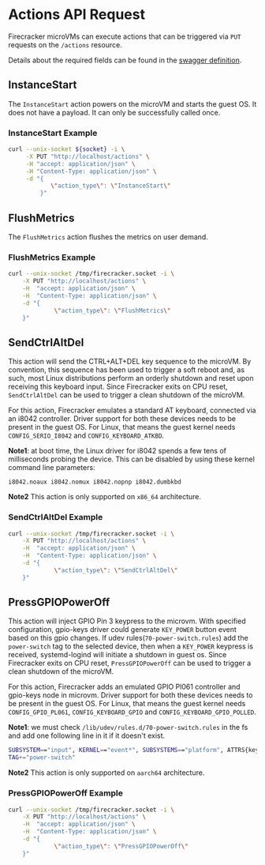 # Actions API Request

Firecracker microVMs can execute actions that can be triggered via `PUT`
requests on the `/actions` resource.

Details about the required fields can be found in the
[swagger definition](../../src/api_server/swagger/firecracker.yaml).

## InstanceStart

The `InstanceStart` action powers on the microVM and starts the guest OS. It
does not have a payload. It can only be successfully called once.

### InstanceStart Example

```bash
curl --unix-socket ${socket} -i \
     -X PUT "http://localhost/actions" \
     -H "accept: application/json" \
     -H "Content-Type: application/json" \
     -d "{
            \"action_type\": \"InstanceStart\"
         }"
```

## FlushMetrics

The `FlushMetrics` action flushes the metrics on user demand.

### FlushMetrics Example

```bash
curl --unix-socket /tmp/firecracker.socket -i \
    -X PUT "http://localhost/actions" \
    -H  "accept: application/json" \
    -H  "Content-Type: application/json" \
    -d "{
             \"action_type\": \"FlushMetrics\"
    }"
```

## SendCtrlAltDel

This action will send the CTRL+ALT+DEL key sequence to the microVM. By
convention, this sequence has been used to trigger a soft reboot and, as such,
most Linux distributions perform an orderly shutdown and reset upon receiving
this keyboard input. Since Firecracker exits on CPU reset, `SendCtrlAltDel`
can be used to trigger a clean shutdown of the microVM.

For this action, Firecracker emulates a standard AT keyboard, connected via an
i8042 controller. Driver support for both these devices needs to be present in
the guest OS. For Linux, that means the guest kernel needs
`CONFIG_SERIO_I8042` and `CONFIG_KEYBOARD_ATKBD`.

**Note1**: at boot time, the Linux driver for i8042 spends
a few tens of milliseconds probing the device. This can be disabled by using
these kernel command line parameters:

```i8042.noaux i8042.nomux i8042.nopnp i8042.dumbkbd```

**Note2** This action is only supported on `x86_64` architecture.

### SendCtrlAltDel Example

```bash
curl --unix-socket /tmp/firecracker.socket -i \
    -X PUT "http://localhost/actions" \
    -H  "accept: application/json" \
    -H  "Content-Type: application/json" \
    -d "{
             \"action_type\": \"SendCtrlAltDel\"
    }"
```

## PressGPIOPowerOff

This action will inject GPIO Pin 3 keypress to the microvm. With specified configuration,
gpio-keys driver could generate `KEY_POWER` button event based on this gpio changes.
If udev rules(`70-power-switch.rules`) add the `power-switch` tag to the selected device,
then when a `KEY_POWER` keypress is received, systemd-logind will initiate a shutdown in
guest os. Since Firecracker exits on CPU reset, `PressGPIOPowerOff` can be used to trigger
a clean shutdown of the microVM.

For this action, Firecracker adds an emulated GPIO Pl061 controller and gpio-keys node
in microvm.
Driver support for both these devices needs to be present in the guest OS. For Linux,
that means the guest kernel needs `CONFIG_GPIO_PL061`, `CONFIG_KEYBOARD_GPIO` and
`CONFIG_KEYBOARD_GPIO_POLLED`.

**Note1**: we must check `/lib/udev/rules.d/70-power-switch.rules` in the
fs and add one following line in it if it doesn't exist.

```bash
SUBSYSTEM=="input", KERNEL=="event*", SUBSYSTEMS=="platform", ATTRS{keys}=="116",
TAG+="power-switch"
```

**Note2** This action is only supported on `aarch64` architecture.

### PressGPIOPowerOff Example

```bash
curl --unix-socket /tmp/firecracker.socket -i \
    -X PUT "http://localhost/actions" \
    -H  "accept: application/json" \
    -H  "Content-Type: application/json" \
    -d "{
             \"action_type\": \"PressGPIOPowerOff\"
    }"
```
